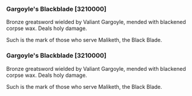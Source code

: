 ### Gargoyle's Blackblade [3210000]

Bronze greatsword wielded by Valiant Gargoyle, mended with blackened corpse wax. Deals holy damage.

Such is the mark of those who serve Maliketh, the Black Blade.### Gargoyle's Blackblade [3210000]

Bronze greatsword wielded by Valiant Gargoyle, mended with blackened corpse wax. Deals holy damage.

Such is the mark of those who serve Maliketh, the Black Blade.